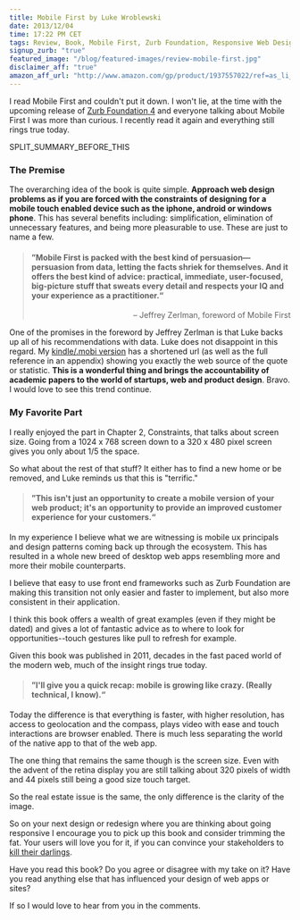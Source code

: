 ```yaml
---
title: Mobile First by Luke Wroblewski
date: 2013/12/04
time: 17:22 PM CET
tags: Review, Book, Mobile First, Zurb Foundation, Responsive Web Design, Web Design, Mobile
signup_zurb: "true"
featured_image: "/blog/featured-images/review-mobile-first.jpg"
disclaimer_aff: "true"
amazon_aff_url: "http://www.amazon.com/gp/product/1937557022/ref=as_li_qf_sp_asin_tl?ie=UTF8&camp=1789&creative=9325&creativeASIN=1937557022&linkCode=as2&tag=manocom-20"
---
```


I read Mobile First and couldn't put it down. I won't lie, at the time with the upcoming release of [Zurb Foundation 4](/blog/zurb-foundation-4-awesome-2/) and everyone talking about Mobile First I was more than curious. I recently read it again and everything still rings true today.

SPLIT\_SUMMARY\_BEFORE\_THIS

### The Premise

The overarching idea of the book is quite simple. <strong>Approach web design problems as if you are forced with the constraints of designing for a mobile touch enabled device such as the iphone, android or windows phone</strong>. This has several benefits including: simplification, elimination of unnecessary features, and being more pleasurable to use. These are just to name a few.

<blockquote class="panel callout" cite="http://www.abookapart.com/products/mobile-first">
	<h4>&rdquo;Mobile First is packed with the best kind of persuasion&mdash;persuasion from data, letting the facts shriek for themselves. And it offers the best kind of advice: practical, immediate, user-focused, big-picture stuff that sweats every detail and respects your IQ and your experience as a practitioner.&ldquo;
</h4>
<p align="right">&ndash; Jeffrey Zerlman, foreword of Mobile First</p>
</blockquote>

One of the promises in the foreword by Jeffrey Zerlman is that Luke backs up all of his recommendations with data. Luke does not disappoint in this regard. My [kindle/.mobi version](http://www.abookapart.com/products/mobile-first) has a shortened url (as well as the full reference in an appendix) showing you exactly the web source of the quote or statistic. <strong>This is a wonderful thing and brings the accountability of academic papers to the world of startups, web and product design</strong>. Bravo. I would love to see this trend continue.

### My Favorite Part

I really enjoyed the part in Chapter 2, Constraints, that talks about screen size. Going from a 1024 x 768 screen down to a 320 x 480 pixel screen gives you only about 1/5 the space.

So what about the rest of that stuff? It either has to find a new home or be removed, and Luke reminds us that this is "terrific."

<blockquote class="panel callout" cite="http://www.abookapart.com/products/mobile-first">
	<h4>&rdquo;This isn't just an opportunity to create a mobile version of your web product; it's an opportunity to provide an improved customer experience for your customers.&ldquo;
</h4>
</blockquote>

In my experience I believe what we are witnessing is mobile ux principals and design patterns coming back up through the ecosystem. This has resulted in a whole new breed of desktop web apps resembling more and more their mobile counterparts.

I believe that easy to use front end frameworks such as Zurb Foundation are making this transition not only easier and faster to implement, but also more consistent in their application.

I think this book offers a wealth of great examples (even if they might be dated) and gives a lot of fantastic advice as to where to look for opportunities--touch gestures like pull to refresh for example.

Given this book was published in 2011, decades in the fast paced world of the modern web, much of the insight rings true today.

<blockquote class="panel callout" cite="http://www.abookapart.com/products/mobile-first">
	<h4>&rdquo;I'll give you a quick recap: mobile is growing like crazy. (Really technical, I know).&ldquo;
</h4>
</blockquote>

Today the difference is that everything is faster, with higher resolution, has access to geolocation and the compass, plays video with ease and touch interactions are browser enabled. There is much less separating the world of the native app to that of the web app.

The one thing that remains the same though is the screen size. Even with the advent of the retina display you are still talking about 320 pixels of width and 44 pixels still being a good size touch target.

So the real estate issue is the same, the only difference is the clarity of the image.

So on your next design or redesign where you are thinking about going responsive I encourage you to pick up this book and consider trimming the fat. Your users will love you for it, if you can convince your stakeholders to [kill their darlings](http://en.wikiquote.org/wiki/William_Faulkner).

Have you read this book? Do you agree or disagree with my take on it? Have you read anything else that has influenced your design of web apps or sites?

If so I would love to hear from you in the comments.
